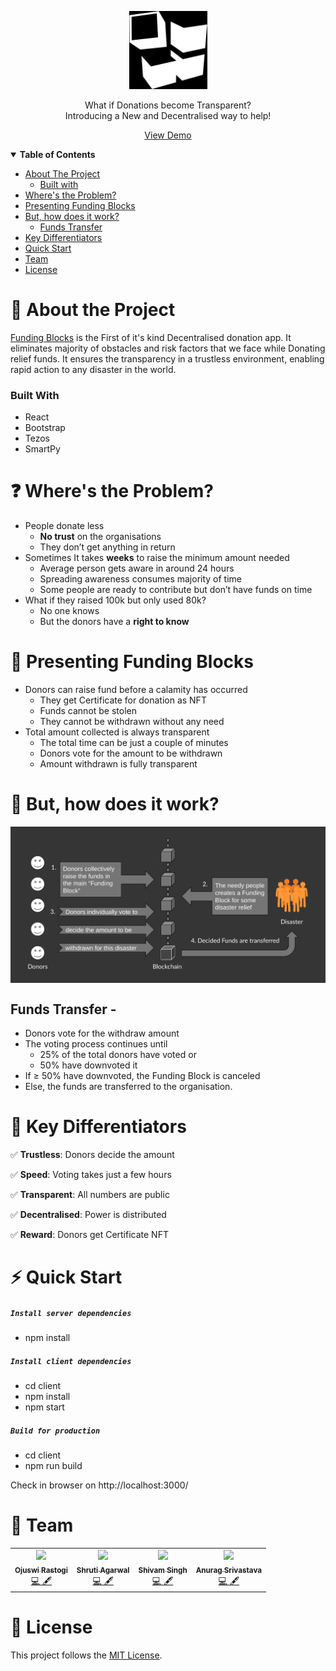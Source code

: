 <p align="center" style="margin:'40px'">
    <img alt="Funding Blocks Logo" height="125" src="./demo/logo.png">
</p>

<p align="center">
What if Donations become Transparent?<br/>Introducing a New and Decentralised way to help!
</p>
<p align="center">
<a href="https://funding-blocks.netlify.app/">View Demo</a>
</p>


<details open="open">
  <summary><b>Table of Contents</b></summary>
  <ul>
    <li>
      <a href="#about-the-project">About The Project</a>
      <ul><li><a href="#built-with">Built with</li></ul>
    </li>
    <li><a href="#wheres-the-problem">Where's the Problem?</a></li>
    <li><a href="#presenting-funding-blocks">Presenting Funding Blocks</a></li>
    <li>
      <a href="#how-it-works">But, how does it work?</a>
      <ul><li><a href="#funds-transfer">Funds Transfer</a></li></ul>
    </li>
    <li><a href="#key-differentiators">Key Differentiators</a></li>
    <li><a href="#quick-start">Quick Start</a></li>
    <li><a href="#team">Team</a></li>
    <li><a href="#license">License</a></li>
  </ul>
</details>

<a id=about-the-project></a>

# 🔎 About the Project
[Funding Blocks](https://funding-blocks.netlify.app/) is the First of it's kind Decentralised donation app. It eliminates majority of obstacles and risk factors that we face while Donating relief funds.
It ensures the transparency in a trustless environment, enabling rapid action to any disaster in the world.

<a id=built-with></a>

### Built With
- React
- Bootstrap
- Tezos
- SmartPy

<a id=wheres-the-problem></a>

# ❓ Where's the Problem?
* People donate less
  * **No trust** on the organisations
  * They don’t get anything in return
* Sometimes It takes **weeks** to raise the minimum amount needed
  * Average person gets aware in around 24 hours
  * Spreading awareness consumes majority of time
  * Some people are ready to contribute but don’t have funds on time
* What if they raised 100k but only used 80k?
  * No one knows
  * But the donors have a **right to know**

<a id=presenting-funding-blocks></a>

# 🎁 Presenting Funding Blocks
* Donors can raise fund before a calamity has occurred
  * They get Certificate for donation as NFT
  * Funds cannot be stolen
  * They cannot be withdrawn without any need
* Total amount collected is always transparent
  * The total time can be just a couple of minutes
  * Donors vote for the amount to be withdrawn
  * Amount withdrawn is fully transparent

<a id=how-it-works></a>

# 🤔 But, how does it work?
<img src="./demo/Workflow.png" align="center" width="720px">

<a id=funds-transfer></a>

## Funds Transfer -
* Donors vote for the withdraw amount
* The voting process continues until
  * 25% of the total donors have voted or
  * 50% have downvoted it
* If ≥  50% have downvoted, the Funding Block is canceled
* Else, the funds are transferred to the organisation.

<a id=key-differentiators></a>

# 🏁 Key Differentiators

✅ **Trustless**: Donors decide the amount

✅ **Speed**: Voting takes just a few hours

✅ **Transparent**: All numbers are public

✅ **Decentralised**: Power is distributed

✅ **Reward**: Donors get Certificate NFT

<a id=quick-start></a>

# ⚡️ Quick Start

##### `Install server dependencies`

- npm install

##### `Install client dependencies`

- cd client
- npm install
- npm start

##### `Build for production`

- cd client
- npm run build

Check in browser on http://localhost:3000/

<a id=team></a>

# 🥂 Team

<table>
  <tbody><tr>
    <td align="center"><a href="https://github.com/OjusWiZard"><img src="https://avatars.githubusercontent.com/OjusWiZard" width="100px;"><br><sub><b>Ojuswi Rastogi</b></sub></a><br><a href="https://github.com/Shruti3004/Funding-Blocks/commits?author=OjusWiZard" title="Contributions">💻 🖋</a></td> </a></td>
    <td align="center"><a href="https://github.com/Shruti3004"><img src="https://avatars.githubusercontent.com/Shruti3004" width="100px;"><br><sub><b>Shruti Agarwal</b></sub></a><br><a href="https://github.com/Shruti3004/Funding-Blocks/commits?author=Shruti3004" title="Contributions">💻 🖋</a></td> </a></td>
    <td align="center"><a href="https://github.com/shivamsingh-07"><img src="https://avatars.githubusercontent.com/shivamsingh-07" width="100px;"><br><sub><b>Shivam Singh</b></sub></a><br><a href="https://github.com/Shruti3004/Funding-Blocks/commits?author=shivamsingh-07" title="Contributions">💻 🖋</a></td> </a></td>
    <td align="center"><a href="https://github.com/SingingApple"><img src="https://avatars.githubusercontent.com/SingingApple" width="100px;"><br><sub><b>Anurag Srivastava</b></sub></a><br><a href="https://github.com/Shruti3004/Funding-Blocks/commits?author=SingingApple" title="Contributions">💻 🖋</a></td> </a></td>
  </tbody></tr>
</table>

<a id=license></a>

# 📝 License

This project follows the [MIT License](LICENSE).

